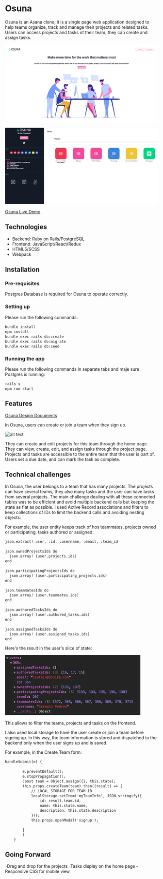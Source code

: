 

# Osuna

Osuna is an Asana clone, it is a single page web application designed to help teams organize, track and manage their projects and related tasks. 
Users can access projects and tasks of their team, they can create and assign tasks.

![alt text](https://github.com/Arno-co/osuna/blob/master/app/assets/images/Splash.png "Splash page")


![alt text](https://github.com/Arno-co/osuna/blob/master/app/assets/images/Home.png "Home page")

[Osuna Live Demo](https://osuna.herokuapp.com/#/)

## Technologies
 * Backend: Ruby on Rails/PostgreSQL
 * Frontend: JavaScript/React/Redux
 * HTML5/SCSS
 * Webpack

## Installation
### Pre-requisites
Postgres Database is required for Osuna to operate correctly.

### Setting up
Please run the following commands:

```
bundle install
npm install
bundle exec rails db:create
bundle exec rails db:migrate
bundle exec rails db:seed
```

### Running the app
Please run the following commands in separate tabs and maje sure Postgres is running:

```
rails s
npm run start
```

## Features 

[Osuna Design Documents](https://github.com/Arno-co/osuna/wiki)

In Osuna, users can create or join a team when they sign up.

![alt text](https://github.com/Arno-co/osuna/blob/master/app/assets/images/Splash_Home.gif)


They can create and edit projects for this team through the home page.
They can view, create, edit, and assign tasks through the project page. Projects and tasks are accessible to the entire team that the user is part of. Users set a due date, and can mark the task as complete. 


## Technical challenges

In Osuna, the user belongs to a team that has many projects. The projects can have several teams, they also many tasks and the user can have tasks from several projects.
The main challenge dealing with all these connected tables was to be efficient and avoid multiple backend calls but keeping the state as flat as possible. 
I used Active Record associations and filters to keep collections of IDs to limit the backend calls and avoiding nesting objects:

For example, the user entity keeps track of hos teammates, projects owned or participating, tasks authored or assigned:
```
json.extract! user, :id, :username, :email, :team_id

json.ownedProjectsIds do
  json.array! (user.projects.ids)
end

json.participatingProjectsIds do
  json.array! (user.participating_projects.ids)
end

json.teammatesIds do
  json.array! (user.teammates.ids)
end

json.authoredTasksIds do 
  json.array! (user.authored_tasks.ids)
end

json.assignedTasksIds do  
  json.array! (user.assigned_tasks.ids)
end
```
Here's the result in the user's slice of state:

![alt text](https://github.com/Arno-co/osuna/blob/master/app/assets/images/users_state.png "User slice of state")

This allows to filter the teams, projects and tasks on the frontend.

I also used local storage to have the user create or join a team before signing up. In this way, the team information is stored and dispatched to the backend only when the user signs up and is saved.

For example, in the Create Team form:

```
handleSubmit(e) {

        e.preventDefault();
        e.stopPropagation();
        const team = Object.assign({}, this.state);
        this.props.createTeam(team).then((result) => {
            // LOCAL STORAGE FOR TEAM_ID
            localStorage.setItem('myTeamInfo', JSON.stringify({
                id: result.team.id,
                name: this.state.name,
                description: this.state.description
            }));
            this.props.openModal('signup');
        
        }
        )
    }
```

## Going Forward

-Drag and drop for the projects
-Tasks display on the home page
-Responsive CSS for mobile view


